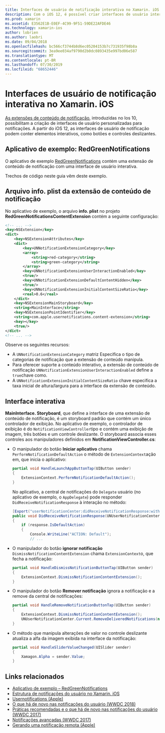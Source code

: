 ```yaml
---
title: Interfaces de usuário de notificação interativa no Xamarin. iOS
description: Com o iOS 12, é possível criar interfaces de usuário interativas para notificações locais e remotas. Este guia descreve como usar esses recursos com o Xamarin. iOS.
ms.prod: xamarin
ms.assetid: E3562E1B-E0EF-4C99-9F51-59DE22AFDE46
ms.technology: xamarin-ios
author: lobrien
ms.author: laobri
ms.date: 09/04/2018
ms.openlocfilehash: bc566cf3744b8d6ec05204153b7c731935f98b8a
ms.sourcegitcommit: 3ea9ee034af9790d2b0dc0893435e997bd06e587
ms.translationtype: MT
ms.contentlocale: pt-BR
ms.lasthandoff: 07/30/2019
ms.locfileid: "68652446"
---
```

# <a name="interactive-notification-user-interfaces-in-xamarinios"></a>Interfaces de usuário de notificação interativa no Xamarin. iOS

[As extensões de conteúdo de notificação](~/ios/platform/user-notifications/advanced-user-notifications.md), introduzidas no Ios 10, possibilitam a criação de interfaces de usuário personalizadas para notificações. A partir do iOS 12, as interfaces de usuário de notificação podem conter elementos interativos, como botões e controles deslizantes.

## <a name="sample-app-redgreennotifications"></a>Aplicativo de exemplo: RedGreenNotifications

O aplicativo de exemplo [RedGreenNotifications](https://docs.microsoft.com/samples/xamarin/ios-samples/ios12-redgreennotifications) contém uma extensão de conteúdo de notificação com uma interface de usuário interativa.

Trechos de código neste guia vêm deste exemplo.

## <a name="notification-content-extension-infoplist-file"></a>Arquivo info. plist da extensão de conteúdo de notificação

No aplicativo de exemplo, o arquivo **info. plist** no projeto **RedGreenNotificationsContentExtension** contém a seguinte configuração:

```xml
<!-- ... -->
<key>NSExtension</key>
<dict>
    <key>NSExtensionAttributes</key>
    <dict>
        <key>UNNotificationExtensionCategory</key>
        <array>
            <string>red-category</string>
            <string>green-category</string>
        </array>
        <key>UNNotificationExtensionUserInteractionEnabled</key>
        <true/>
        <key>UNNotificationExtensionDefaultContentHidden</key>
        <true/>
        <key>UNNotificationExtensionInitialContentSizeRatio</key>
        <real>0.6</real>
    </dict>
    <key>NSExtensionMainStoryboard</key>
    <string>MainInterface</string>
    <key>NSExtensionPointIdentifier</key>
    <string>com.apple.usernotifications.content-extension</string>
    <key></key>
    <true/>
</dict>
<!-- ... -->
```

Observe os seguintes recursos:

- A `UNNotificationExtensionCategory` matriz Especifica o tipo de categorias de notificação que a extensão de conteúdo manipula.
- Para oferecer suporte a conteúdo interativo, a extensão de conteúdo de notificação `UNNotificationExtensionUserInteractionEnabled` define a `true`chave como.
- A `UNNotificationExtensionInitialContentSizeRatio` chave especifica a taxa inicial de altura/largura para a interface da extensão de conteúdo.

## <a name="interactive-interface"></a>Interface interativa

**MainInterface. Storyboard**, que define a interface de uma extensão de conteúdo de notificação, é um storyboard padrão que contém um único controlador de exibição. No aplicativo de exemplo, o controlador de exibição é do `NotificationViewController`tipo e contém uma exibição de imagem, três botões e um controle deslizante. O storyboard associa esses controles aos manipuladores definidos em **NotificationViewController.cs**:

- O manipulador do botão **Iniciar aplicativo** chama `PerformNotificationDefaultAction` o método de `ExtensionContext`ação em, que inicia o aplicativo:

    ```csharp
    partial void HandleLaunchAppButtonTap(UIButton sender)
    {
        ExtensionContext.PerformNotificationDefaultAction();
    }
    ```

    No aplicativo, a central de notificações do `Delegate` usuário (no aplicativo de exemplo, o `AppDelegate`) pode responder `DidReceiveNotificationResponse` à interação no método:

    ```csharp
    [Export("userNotificationCenter:didReceiveNotificationResponse:withCompletionHandler:")]
    public void DidReceiveNotificationResponse(UNUserNotificationCenter center, UNNotificationResponse response, System.Action completionHandler)
    {
        if (response.IsDefaultAction)
        {
            Console.WriteLine("ACTION: Default");
            // ...
    ```

- O manipulador do botão **ignorar notificação** `DismissNotificationContentExtension` chama `ExtensionContext`o, que fecha a notificação:

    ```csharp
    partial void HandleDismissNotificationButtonTap(UIButton sender)
    {
        ExtensionContext.DismissNotificationContentExtension();
    }
    ```

- O manipulador do botão **Remover notificação** ignora a notificação e a remove da central de notificações:

    ```csharp
    partial void HandleRemoveNotificationButtonTap(UIButton sender)
    {
        ExtensionContext.DismissNotificationContentExtension();
        UNUserNotificationCenter.Current.RemoveDeliveredNotifications(new string[] { notification.Request.Identifier });
    }
    ```

- O método que manipula alterações de valor no controle deslizante atualiza a alfa da imagem exibida na interface da notificação:

    ```csharp
    partial void HandleSliderValueChanged(UISlider sender)
    {
        Xamagon.Alpha = sender.Value;
    }
    ```

## <a name="related-links"></a>Links relacionados

- [Aplicativo de exemplo – RedGreenNotifications](https://docs.microsoft.com/samples/xamarin/ios-samples/ios12-redgreennotifications)
- [Estrutura de notificações do usuário no Xamarin. iOS](~/ios/platform/user-notifications/index.md)
- [Usernotifications (Apple)](https://developer.apple.com/documentation/usernotifications?language=objc)
- [O que há de novo nas notificações do usuário (WWDC 2018)](https://developer.apple.com/videos/play/wwdc2018/710/)
- [Práticas recomendadas e o que há de novo nas notificações do usuário (WWDC 2017)](https://developer.apple.com/videos/play/wwdc2017/708/)
- [Notificações avançadas (WWDC 2017)](https://developer.apple.com/videos/play/wwdc2017/817/)
- [Gerando uma notificação remota (Apple)](https://developer.apple.com/documentation/usernotifications/setting_up_a_remote_notification_server/generating_a_remote_notification)
